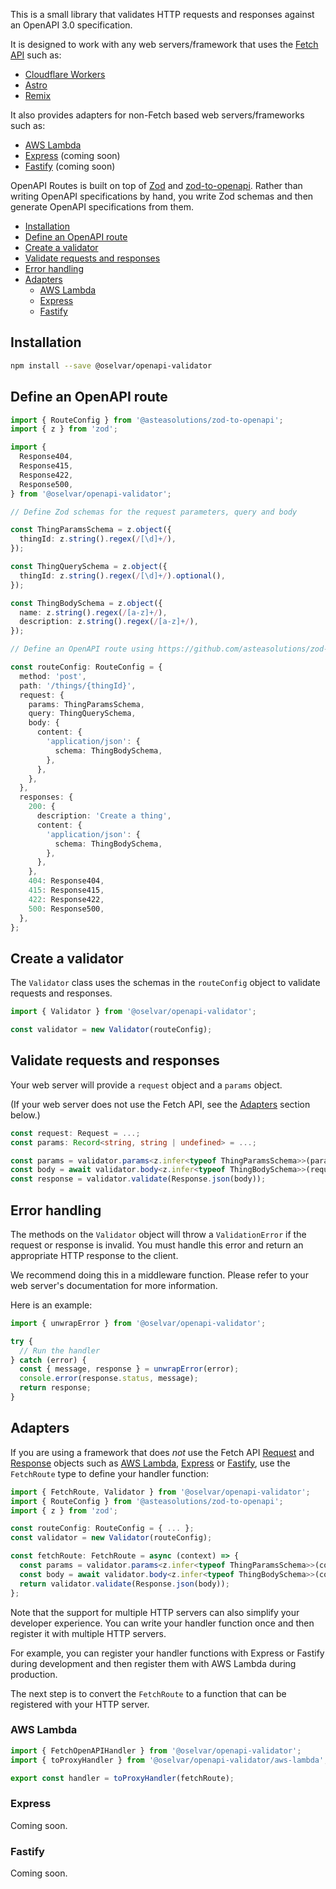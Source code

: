 This is a small library that validates HTTP requests and responses against an OpenAPI 3.0 specification.

It is designed to work with any web servers/framework that uses the [Fetch API](https://developer.mozilla.org/en-US/docs/Web/API/Fetch_API) such as:

* [Cloudflare Workers](https://developers.cloudflare.com/workers/)
* [Astro](https://astro.build/)
* [Remix](https://remix.run/)

It also provides adapters for non-Fetch based web servers/frameworks such as:

* [AWS Lambda](https://aws.amazon.com/lambda/)
* [Express](https://expressjs.com/) (coming soon)
* [Fastify](https://www.fastify.io/) (coming soon)

OpenAPI Routes is built on top of [Zod](https://zod.dev/) and [zod-to-openapi](https://github.com/asteasolutions/zod-to-openapi). Rather than writing OpenAPI specifications by hand, you write Zod schemas and then generate OpenAPI specifications from them.

- [Installation](#installation)
- [Define an OpenAPI route](#define-an-openapi-route)
- [Create a validator](#create-a-validator)
- [Validate requests and responses](#validate-requests-and-responses)
- [Error handling](#error-handling)
- [Adapters](#adapters)
  - [AWS Lambda](#aws-lambda)
  - [Express](#express)
  - [Fastify](#fastify)

## Installation

```bash
npm install --save @oselvar/openapi-validator
```

## Define an OpenAPI route

```typescript
import { RouteConfig } from '@asteasolutions/zod-to-openapi';
import { z } from 'zod';

import {
  Response404,
  Response415,
  Response422,
  Response500,
} from '@oselvar/openapi-validator';

// Define Zod schemas for the request parameters, query and body

const ThingParamsSchema = z.object({
  thingId: z.string().regex(/[\d]+/),
});

const ThingQuerySchema = z.object({
  thingId: z.string().regex(/[\d]+/).optional(),
});

const ThingBodySchema = z.object({
  name: z.string().regex(/[a-z]+/),
  description: z.string().regex(/[a-z]+/),
});

// Define an OpenAPI route using https://github.com/asteasolutions/zod-to-openapi

const routeConfig: RouteConfig = {
  method: 'post',
  path: '/things/{thingId}',
  request: {
    params: ThingParamsSchema,
    query: ThingQuerySchema,
    body: {
      content: {
        'application/json': {
          schema: ThingBodySchema,
        },
      },
    },
  },
  responses: {
    200: {
      description: 'Create a thing',
      content: {
        'application/json': {
          schema: ThingBodySchema,
        },
      },
    },
    404: Response404,
    415: Response415,
    422: Response422,
    500: Response500,
  },
};
```

## Create a validator

The `Validator` class uses the schemas in the `routeConfig` object to validate requests and responses.

```typescript
import { Validator } from '@oselvar/openapi-validator';

const validator = new Validator(routeConfig);
```

## Validate requests and responses

Your web server will provide a `request` object and a `params` object.

(If your web server does not use the Fetch API, see the [Adapters](#adapters) section below.)

```typescript
const request: Request = ...;
const params: Record<string, string | undefined> = ...;

const params = validator.params<z.infer<typeof ThingParamsSchema>>(params);
const body = await validator.body<z.infer<typeof ThingBodySchema>>(request);
const response = validator.validate(Response.json(body));
```

## Error handling

The methods on the `Validator` object will throw a `ValidationError` if the request or response is invalid.
You must handle this error and return an appropriate HTTP response to the client.

We recommend doing this in a middleware function. Please refer to your web server's documentation for more information.

Here is an example:

```typescript
import { unwrapError } from '@oselvar/openapi-validator';

try {
  // Run the handler
} catch (error) {
  const { message, response } = unwrapError(error);
  console.error(response.status, message);
  return response;
}
```

## Adapters

If you are using a framework that does *not* use the Fetch API [Request](https://developer.mozilla.org/en-US/docs/Web/API/Request) and [Response](https://developer.mozilla.org/en-US/docs/Web/API/Response) objects
such as [AWS Lambda](https://aws.amazon.com/lambda/), [Express](https://expressjs.com/) or [Fastify](https://www.fastify.io/), use the `FetchRoute` type to define your handler function:

```typescript
import { FetchRoute, Validator } from '@oselvar/openapi-validator';
import { RouteConfig } from '@asteasolutions/zod-to-openapi';
import { z } from 'zod';

const routeConfig: RouteConfig = { ... };
const validator = new Validator(routeConfig);

const fetchRoute: FetchRoute = async (context) => {
  const params = validator.params<z.infer<typeof ThingParamsSchema>>(context.params);
  const body = await validator.body<z.infer<typeof ThingBodySchema>>(context.request);
  return validator.validate(Response.json(body));
};
```

Note that the support for multiple HTTP servers can also simplify your developer experience.
You can write your handler function once and then register it with multiple HTTP servers.

For example, you can register your handler functions with Express or Fastify during development and then register them with AWS Lambda during production.

The next step is to convert the `FetchRoute` to a function that can be registered with your HTTP server.

### AWS Lambda

```typescript
import { FetchOpenAPIHandler } from '@oselvar/openapi-validator';
import { toProxyHandler } from '@oselvar/openapi-validator/aws-lambda';

export const handler = toProxyHandler(fetchRoute);
```

### Express

Coming soon.

### Fastify

Coming soon.